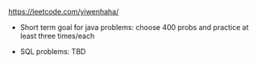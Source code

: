 https://leetcode.com/yiwenhaha/

+ Short term goal for java problems: choose 400 probs and practice at least three times/each

+ SQL problems: TBD
